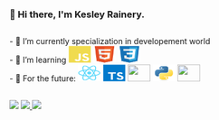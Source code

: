 ### 👋 Hi there, I'm Kesley Rainery.
##
<div>
- 🔭 I’m currently specialization in developement world<br>
- 📖 I’m  learning <img "alt="Js" height="30" width="40"src="https://raw.githubusercontent.com/devicons/devicon/master/icons/javascript/javascript-plain.svg"> <img  alt="HTML" height="30" width="40" src="https://raw.githubusercontent.com/devicons/devicon/master/icons/html5/html5-original.svg"> <img alt="CSS" height="30" width="40" src="https://raw.githubusercontent.com/devicons/devicon/master/icons/css3/css3-original.svg"><br>
- 🌱 For the future: <img alt="React" height="30" width="40" src="https://raw.githubusercontent.com/devicons/devicon/master/icons/react/react-original.svg"> <img  alt="Ts" height="30" width="40" src="https://raw.githubusercontent.com/devicons/devicon/master/icons/typescript/typescript-plain.svg"> <img height="30" width="40" src="https://cdn.jsdelivr.net/gh/devicons/devicon/icons/angularjs/angularjs-original.svg" /> <img alt="Python" height="30" width="40" src="https://raw.githubusercontent.com/devicons/devicon/master/icons/python/python-original.svg"> <img height="30" width="40" src="https://cdn.jsdelivr.net/gh/devicons/devicon/icons/nodejs/nodejs-original.svg" />          
          
</div>

##

<div>
  <a href="https://www.instagram.com/bers3rkess/?hl=pt-br" target="_blank"><img src="https://img.shields.io/badge/Instagram-E4405F?style=for-the-badge&logo=instagram&logoColor=white"></a>
  <a href = "mailto:kesleyrainery.21@gmail.com"><img src="https://img.shields.io/badge/-Gmail-%23333?style=for-the-badge&logo=gmail&logoColor=white" target="_blank">
  <a href="[https://www.linkedin.com/in/rafaella-ballerini-45875016a](https://www.linkedin.com/in/kesleyrainery/)" target="_blank"><img src="https://img.shields.io/badge/-LinkedIn-%230077B5?style=for-the-badge&logo=linkedin&logoColor=white" target="_blank"></a>
  </a>
</div>
